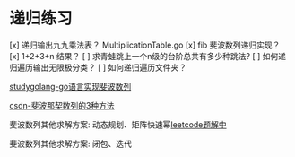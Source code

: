 
# 递归练习

[x] 递归输出九九乘法表？ MultiplicationTable.go
[x] fib 斐波数列递归实现？
[x] 1+2+3+n 结果？
[ ] 求青蛙跳上一个n级的台阶总共有多少种跳法?
[ ] 如何递归遍历输出无限极分类？
[ ] 如何递归遍历文件夹？

[studygolang-go语言实现斐波数列](https://studygolang.com/articles/7884)

[csdn-斐波那契数列的3种方法](https://blog.csdn.net/tuobicui6522/article/details/80397918)


斐波数列其他求解方案: 动态规划、矩阵快速幂[leetcode题解中](https://leetcode-cn.com/problems/fei-bo-na-qi-shu-lie-lcof/solution/fei-bo-na-qi-shu-lie-by-leetcode-solutio-hbss/)

斐波数列其他求解方案: 闭包、迭代
